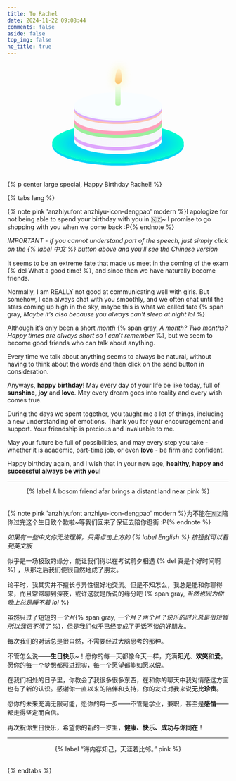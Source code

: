 ```yaml
---
title: To Rachel
date: 2024-11-22 09:08:44
comments: false
aside: false
top_img: false
no_title: true
---
```


<style>
    @import url("https://fonts.googleapis.com/css?family=Pacifico");
    * {
        --anzhiyu-background: #f8d8ff !important;
        --anzhiyu-secondbg: #ffb3f1 !important;
        --anzhiyu-card-bg: #f8d8ff !important;
        --anzhiyu-card-border: #ffb3f1 !important;

    }
    div#page {
        background: rgb(252 188 255) !important;
        border: none !important;
    }
    #footer-wrap {
        display: none !important;
    }
    .cake {
    position: relative;
    top: 0;
    z-index:1;
    margin: auto;
    width: 200px;
    height: 60px;
    background: #f9fdff;
    border-radius: 100%;
    transform: translateZ(100px);
    box-shadow: 0px 4px 0px #f4f9fd,  
                0px 8px 0px #dba9ff,  
                0px 12px 0px #fec3b3,  
                0px 16px 0px #f7f6fb,  
                0px 20px 0px #f7f6fb,  
                0px 24px 0px #f7f6fb,
                0px 28px 0px #f7f6fb, 
                0px 32px 0px #fea0bb, 
                0px 36px 0px #fea0bb, 
                0px 40px 0px #9cef9d, 
                0px 44px 0px #9cef9d,  
                0px 48px 0px #f7f6fb,  
                0px 52px 0px #f7f6fb,  
                0px 56px 0px #f7f6fb,  
                0px 60px 0px #f7f6fb,  
                0px 64px 0px #f7f6fb,  
                0px 68px 0px #dfa5fc,  
                0px 72px 0px #dfa5fc,  
                0px 76px 0px #fafffe,  
                0px 80px 0px #fafffe;
  }
  .plate {
    position: relative;
    height: 90px;
    width: 300px;
    bottom: -95px;
    left: 50%;
    top: 10px;
    margin-left: -150px;
    margin-bottom: 50px;
    border-radius: 100%;
    background: radial-gradient(ellipse closest-side at center, #08c7fe 0%, #04d7f2 71%, #02ffd0 100%);
    box-shadow: 0px 3px 0px #00e2e1, 0px 6px 0px #00d3fb;
    transform: translateZ(80px);
  }
  .candle {
    position: relative;
    height: 50px;
    width: 12px;
    top: 30px;
    z-index:2;
    margin: auto;
    background: linear-gradient(0deg, #b7f4a7 0%, white 100%);
    border-radius: 4px;
    transform: translateZ(120px);
  }
  #flame {
    position: absolute;
    z-index: 10;
  }
  .lit {
    background: linear-gradient(to bottom, #FFF6D9, #FBC36C);
    width: 15px;
    height: 35px;
    border-top-left-radius: 10px 35px;
    border-top-right-radius: 10px 35px;
    border-bottom-right-radius: 10px 10px;
    border-bottom-left-radius: 10px 10px;
    top: -34px;
    left: -1px;
    margin: auto;
    box-shadow: 0 0 17px 7px rgba(251, 246, 190, 0.71);
    transform-origin: bottom;
    animation: flicker 1s ease-in-out alternate infinite;
  }
  @keyframes flicker {
    0% {
      transform: skewX(5deg);
      box-shadow: 0 0 17px 10px rgba(251, 246, 190, 0.71);
    }
    25% {
      transform: skewX(-5deg);
      box-shadow: 0 0 17px 5px rgba(251, 246, 190, 0.71);
    }
    50% {
      transform: skewX(10deg);
      box-shadow: 0 0 17px 7px rgba(251, 246, 190, 0.71);
    }
    75% {
      transform: skewX(-10deg);
      box-shadow: 0 0 17px 5px rgba(251, 246, 190, 0.71);
    }
    100% {
      transform: skewX(5deg);
      box-shadow: 0 0 17px 10px rgba(251, 246, 190, 0.71);
    }
  }
  p.special {
    padding-bottom: 40px !important;
    font-family: 'Pacifico', cursive;
    position: relative;
    user-select: none;
    width: 100%;
    height: fit-content;
    top: -10px;
    background: -webkit-linear-gradient(90deg, #e9e6ff 0%, white 100%);
    -webkit-background-clip: text;
    -webkit-text-fill-color: transparent;
  }
  psw {
    background: #ff91d7;
  }
</style>

<br>

<div class="candle">
    <div id="flame" class="lit"></div>
</div>

<div class="cake"></div>

<div class="plate"></div>

{% p center large special, Happy Birthday Rachel! %}

{% tabs lang %}

<!-- tab English -->

{% note pink 'anzhiyufont anzhiyu-icon-dengpao' modern %}I apologize for not being able to spend your birthday with you in 🇳🇿~ I promise to go shopping with you when we come back :P{% endnote %}

*IMPORTANT - if you cannot understand part of the speech, just simply click on the {% label 中文 %} button above and you'll see the Chinese version*

It seems to be an extreme fate that made us meet in the coming of the exam {% del What a good time! %}, and since then we have naturally become friends.

Normally, I am REALLY not good at communicating well with girls. But somehow, I can always chat with you smoothly, and we often chat until the stars coming up high in the sky, maybe this is what we called fate {% span gray, <i>Maybe it’s also because you always can’t sleep at night lol</i> %}

Although it’s only been a short *month* {% span gray, <i>A month? Two months? Happy times are always short so I can’t remember</i> %}, but we seem to become good friends who can talk about anything.

Every time we talk about anything seems to always be natural, without having to think about the words and then click on the send button in consideration.

Anyways, **happy birthday**! May every day of your life be like today, full of **sunshine**, **joy** and **love**. May every dream goes into reality and every wish comes true.

During the days we spent together, you taught me a lot of things, including a new understanding of emotions. Thank you for your encouragement and support. Your friendship is precious and invaluable to me.

May your future be full of possibilities, and may every step you take - whether it is academic, part-time job, or even **love** - be firm and confident.

Happy birthday again, and I wish that in your new age, **healthy, happy and successful always be with you!**

---

<div style="text-align:center">
{% label A&nbsp;bosom&nbsp;friend&nbsp;afar&nbsp;brings&nbsp;a&nbsp;distant&nbsp;land&nbsp;near pink %}
</div>
<br>

<!-- endtab -->

<!-- tab 中文 -->

{% note pink 'anzhiyufont anzhiyu-icon-dengpao' modern %}为不能在🇳🇿陪你过完这个生日致个歉啦~等我们回来了保证去陪你逛街 :P{% endnote %}

*如果有一些中文你无法理解，只需点击上方的 {% label English %} 按钮就可以看到英文版*

似乎是一场极致的缘分，能让我们得以在考试前夕相遇 {% del 真是个好时间啊 %} ，从那之后我们便很自然地成了朋友。

论平时，我其实并不擅长与异性很好地交流。但是不知怎么，我总是能和你聊得来，而且常常聊到深夜，或许这就是所说的缘分吧 {% span gray, <i>当然也因为你晚上总是睡不着 lol</i> %}

虽然只过了短短的*一个月*{% span gray, <i>一个月？两个月？快乐的时光总是很短暂所以我记不清了</i> %}，但是我们似乎已经变成了无话不谈的好朋友。

每次我们的对话总是很自然，不需要经过大脑思考的那种。

不管怎么说——**生日快乐**~！愿你的每一天都像今天一样，充满**阳光**、**欢笑**和**爱**。愿你的每一个梦想都照进现实，每一个愿望都能如愿以偿。

在我们相处的日子里，你教会了我很多很多东西，在和你的聊天中我对情感这方面也有了新的认识。感谢你一直以来的陪伴和支持，你的友谊对我来说**无比珍贵**。

愿你的未来充满无限可能，愿你的每一步——不管是学业，兼职，甚至是**感情**——都走得坚定而自信。

再次祝你生日快乐，希望你的新的一岁里，**健康、快乐、成功与你同在**！

---

<div style="text-align:center">
{% label “海内存知己，天涯若比邻。” pink %}
</div>
<br>

<!-- endtab -->

{% endtabs %}